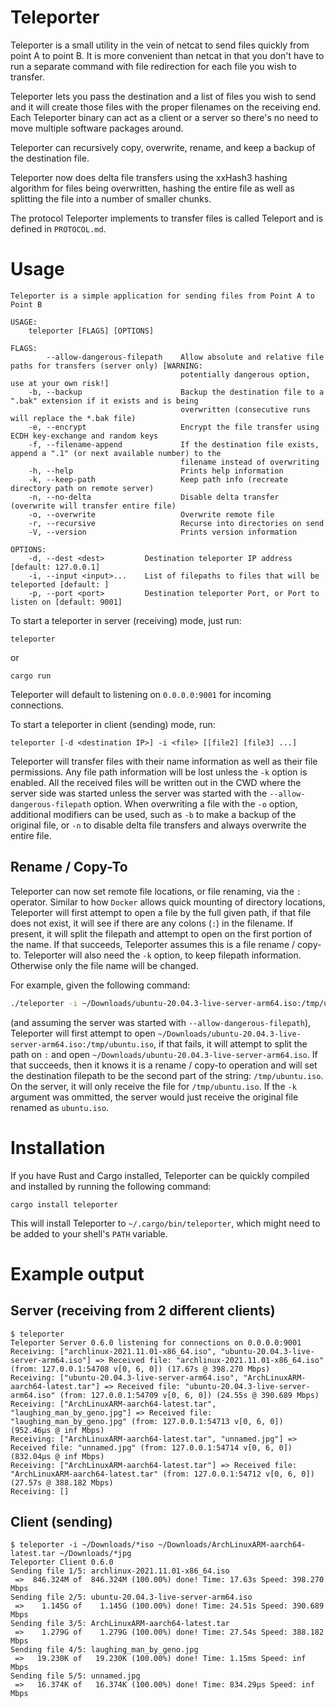 # Teleporter

Teleporter is a small utility in the vein of netcat to send files quickly from point A to point B. It is more convenient than netcat in that you don't have to run a separate command with file redirection for each file you wish to transfer.

Teleporter lets you pass the destination and a list of files you wish to send and it will create those files with the proper filenames on the receiving end. Each Teleporter binary can act as a client or a server so there's no need to move multiple software packages around.

Teleporter can recursively copy, overwrite, rename, and keep a backup of the destination file.

Teleporter now does delta file transfers using the xxHash3 hashing algorithm for files being overwritten, hashing the entire file as well as splitting the file into a number of smaller chunks.

The protocol Teleporter implements to transfer files is called Teleport and is defined in ``PROTOCOL.md``.

# Usage
```
Teleporter is a simple application for sending files from Point A to Point B

USAGE:
    teleporter [FLAGS] [OPTIONS]

FLAGS:
        --allow-dangerous-filepath    Allow absolute and relative file paths for transfers (server only) [WARNING:
                                      potentially dangerous option, use at your own risk!]
    -b, --backup                      Backup the destination file to a ".bak" extension if it exists and is being
                                      overwritten (consecutive runs will replace the *.bak file)
    -e, --encrypt                     Encrypt the file transfer using ECDH key-exchange and random keys
    -f, --filename-append             If the destination file exists, append a ".1" (or next available number) to the
                                      filename instead of overwriting
    -h, --help                        Prints help information
    -k, --keep-path                   Keep path info (recreate directory path on remote server)
    -n, --no-delta                    Disable delta transfer (overwrite will transfer entire file)
    -o, --overwrite                   Overwrite remote file
    -r, --recursive                   Recurse into directories on send
    -V, --version                     Prints version information

OPTIONS:
    -d, --dest <dest>         Destination teleporter IP address [default: 127.0.0.1]
    -i, --input <input>...    List of filepaths to files that will be teleported [default: ]
    -p, --port <port>         Destination teleporter Port, or Port to listen on [default: 9001]
```

To start a teleporter in server (receiving) mode, just run:
```
teleporter
```
or
```
cargo run
```
Teleporter will default to listening on `0.0.0.0:9001` for incoming connections.

To start a teleporter in client (sending) mode, run:
```
teleporter [-d <destination IP>] -i <file> [[file2] [file3] ...]
```

Teleporter will transfer files with their name information as well as their file permissions. Any file path information will be lost unless the `-k` option is enabled. All the received files will be written out in the CWD where the server side was started unless the server was started with the `--allow-dangerous-filepath` option. When overwriting a file with the `-o` option, additional modifiers can be used, such as `-b` to make a backup of the original file, or `-n` to disable delta file transfers and always overwrite the entire file. 

## Rename / Copy-To

Teleporter can now set remote file locations, or file renaming, via the `:` operator. Similar to how `Docker` allows quick mounting of directory locations, Teleporter will first attempt to open a file by the full given path, if that file does not exist, it will see if there are any colons (`:`) in the filename. If present, it will split the filepath and attempt to open on the first portion of the name. If that succeeds, Teleporter assumes this is a file rename / copy-to. Teleporter will also need the `-k` option, to keep filepath information. Otherwise only the file name will be changed.

For example, given the following command:
```bash
./teleporter -i ~/Downloads/ubuntu-20.04.3-live-server-arm64.iso:/tmp/ubuntu.iso -k
```
(and assuming the server was started with `--allow-dangerous-filepath`), Teleporter will first attempt to open `~/Downloads/ubuntu-20.04.3-live-server-arm64.iso:/tmp/ubuntu.iso`, if that fails, it will attempt to split the path on `:` and open `~/Downloads/ubuntu-20.04.3-live-server-arm64.iso`. If that succeeds, then it knows it is a rename / copy-to operation and will set the destination filepath to be the second part of the string: `/tmp/ubuntu.iso`. On the server, it will only receive the file for `/tmp/ubuntu.iso`. If the `-k` argument was ommitted, the server would just receive the original file renamed as `ubuntu.iso`.

# Installation

If you have Rust and Cargo installed, Teleporter can be quickly compiled and installed by running the following command:
```
cargo install teleporter
```
This will install Teleporter to `~/.cargo/bin/teleporter`, which might need to be added to your shell's `PATH` variable.

# Example output

## Server (receiving from 2 different clients)

```
$ teleporter
Teleporter Server 0.6.0 listening for connections on 0.0.0.0:9001
Receiving: ["archlinux-2021.11.01-x86_64.iso", "ubuntu-20.04.3-live-server-arm64.iso"] => Received file: "archlinux-2021.11.01-x86_64.iso" (from: 127.0.0.1:54708 v[0, 6, 0]) (17.67s @ 398.270 Mbps)
Receiving: ["ubuntu-20.04.3-live-server-arm64.iso", "ArchLinuxARM-aarch64-latest.tar"] => Received file: "ubuntu-20.04.3-live-server-arm64.iso" (from: 127.0.0.1:54709 v[0, 6, 0]) (24.55s @ 390.689 Mbps)
Receiving: ["ArchLinuxARM-aarch64-latest.tar", "laughing_man_by_geno.jpg"] => Received file: "laughing_man_by_geno.jpg" (from: 127.0.0.1:54713 v[0, 6, 0]) (952.46µs @ inf Mbps)
Receiving: ["ArchLinuxARM-aarch64-latest.tar", "unnamed.jpg"] => Received file: "unnamed.jpg" (from: 127.0.0.1:54714 v[0, 6, 0]) (832.04µs @ inf Mbps)
Receiving: ["ArchLinuxARM-aarch64-latest.tar"] => Received file: "ArchLinuxARM-aarch64-latest.tar" (from: 127.0.0.1:54712 v[0, 6, 0]) (27.57s @ 388.182 Mbps)
Receiving: []
```

## Client (sending)

```
$ teleporter -i ~/Downloads/*iso ~/Downloads/ArchLinuxARM-aarch64-latest.tar ~/Downloads/*jpg
Teleporter Client 0.6.0
Sending file 1/5: archlinux-2021.11.01-x86_64.iso
 =>  846.324M of  846.324M (100.00%) done! Time: 17.63s Speed: 398.270 Mbps
Sending file 2/5: ubuntu-20.04.3-live-server-arm64.iso
 =>    1.145G of    1.145G (100.00%) done! Time: 24.51s Speed: 390.689 Mbps
Sending file 3/5: ArchLinuxARM-aarch64-latest.tar
 =>    1.279G of    1.279G (100.00%) done! Time: 27.54s Speed: 388.182 Mbps
Sending file 4/5: laughing_man_by_geno.jpg
 =>   19.230K of   19.230K (100.00%) done! Time: 1.15ms Speed: inf Mbps
Sending file 5/5: unnamed.jpg
 =>   16.374K of   16.374K (100.00%) done! Time: 834.29µs Speed: inf Mbps
```
